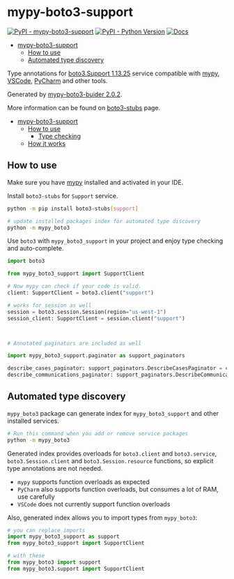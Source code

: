 # mypy-boto3-support

[![PyPI - mypy-boto3-support](https://img.shields.io/pypi/v/mypy-boto3-support.svg?color=blue)](https://pypi.org/project/mypy-boto3-support)
[![PyPI - Python Version](https://img.shields.io/pypi/pyversions/mypy-boto3-support.svg?color=blue)](https://pypi.org/project/mypy-boto3-support)
[![Docs](https://img.shields.io/readthedocs/mypy-boto3-builder.svg?color=blue)](https://mypy-boto3-builder.readthedocs.io/)

- [mypy-boto3-support](#mypy-boto3-support)
  - [How to use](#how-to-use)
  - [Automated type discovery](#automated-type-discovery)


Type annotations for
[boto3.Support 1.13.25](https://boto3.amazonaws.com/v1/documentation/api/1.13.25/reference/services/support.html#Support) service
compatible with [mypy](https://github.com/python/mypy), [VSCode](https://code.visualstudio.com/),
[PyCharm](https://www.jetbrains.com/pycharm/) and other tools.

Generated by [mypy-boto3-buider 2.0.2](https://github.com/vemel/mypy_boto3_builder).

More information can be found on [boto3-stubs](https://pypi.org/project/boto3-stubs/) page.

- [mypy-boto3-support](#mypy-boto3-support)
  - [How to use](#how-to-use)
    - [Type checking](#type-checking)
  - [How it works](#how-it-works)

## How to use

Make sure you have [mypy](https://github.com/python/mypy) installed and activated in your IDE.

Install `boto3-stubs` for `Support` service.

```bash
python -m pip install boto3-stubs[support]

# update installed packages index for automated type discovery
python -m mypy_boto3
```

Use `boto3` with `mypy_boto3_support` in your project and enjoy type checking and auto-complete.

```python
import boto3

from mypy_boto3_support import SupportClient

# Now mypy can check if your code is valid.
client: SupportClient = boto3.client("support")

# works for session as well
session = boto3.session.Session(region="us-west-1")
session_client: SupportClient = session.client("support")



# Annotated paginators are included as well

import mypy_boto3_support.paginator as support_paginators

describe_cases_paginator: support_paginators.DescribeCasesPaginator = client.get_paginator("describe_cases")
describe_communications_paginator: support_paginators.DescribeCommunicationsPaginator = client.get_paginator("describe_communications")
```

## Automated type discovery

`mypy_boto3` package can generate index for `mypy_boto3_support` and other installed services.

```bash
# Run this command when you add or remove service packages
python -m mypy_boto3
```

Generated index provides overloads for `boto3.client` and `boto3.service`,
`boto3.Session.client` and `boto3.Session.resource` functions,
so explicit type annotations are not needed.

- `mypy` supports function overloads as expected
- `PyCharm` also supports function overloads, but consumes a lot of RAM, use carefully
- `VSCode` does not currently support function overloads

Also, generated index allows you to import types from `mypy_boto3`:

```python
# you can replace imports
import mypy_boto3_support as support
from mypy_boto3_support import SupportClient

# with these
from mypy_boto3 import support
from mypy_boto3.support import SupportClient
```